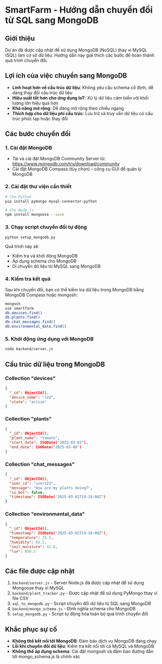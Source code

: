 # SmartFarm - Hướng dẫn chuyển đổi từ SQL sang MongoDB

## Giới thiệu

Dự án đã được cập nhật để sử dụng MongoDB (NoSQL) thay vì MySQL (SQL) làm cơ sở dữ liệu. Hướng dẫn này giải thích các bước để hoàn thành quá trình chuyển đổi.

## Lợi ích của việc chuyển sang MongoDB

- **Linh hoạt hơn về cấu trúc dữ liệu**: Không yêu cầu schema cố định, dễ dàng thay đổi cấu trúc dữ liệu
- **Hiệu suất tốt hơn cho ứng dụng IoT**: Xử lý dữ liệu cảm biến với khối lượng lớn hiệu quả hơn
- **Khả năng mở rộng**: Dễ dàng mở rộng theo chiều ngang
- **Thích hợp cho dữ liệu phi cấu trúc**: Lưu trữ và truy vấn dữ liệu có cấu trúc phức tạp hoặc thay đổi

## Các bước chuyển đổi

### 1. Cài đặt MongoDB

- Tải và cài đặt MongoDB Community Server từ: https://www.mongodb.com/try/download/community
- Cài đặt MongoDB Compass (tùy chọn) - công cụ GUI để quản lý MongoDB

### 2. Cài đặt thư viện cần thiết

```bash
# Cho Python
pip install pymongo mysql-connector-python

# Cho Node.js
npm install mongoose --save
```

### 3. Chạy script chuyển đổi tự động

```bash
python setup_mongodb.py
```

Quá trình này sẽ:
- Kiểm tra và khởi động MongoDB
- Áp dụng schema cho MongoDB
- Di chuyển dữ liệu từ MySQL sang MongoDB

### 4. Kiểm tra kết quả

Sau khi chuyển đổi, bạn có thể kiểm tra dữ liệu trong MongoDB bằng MongoDB Compass hoặc mongosh:

```bash
mongosh
use smartfarm
db.devices.find()
db.plants.find()
db.chat_messages.find()
db.environmental_data.find()
```

### 5. Khởi động ứng dụng với MongoDB

```bash
node backend/server.js
```

## Cấu trúc dữ liệu trong MongoDB

### Collection "devices"
```json
{
  "_id": ObjectId(),
  "device_name": "led",
  "state": "active"
}
```

### Collection "plants"
```json
{
  "_id": ObjectId(),
  "plant_name": "tomato",
  "start_date": ISODate("2025-03-03"),
  "end_date": ISODate("2025-03-06")
}
```

### Collection "chat_messages"
```json
{
  "_id": ObjectId(),
  "user_id": "user123",
  "message": "How are my plants doing?",
  "is_bot": false,
  "timestamp": ISODate("2025-03-02T19:18:00Z")
}
```

### Collection "environmental_data"
```json
{
  "_id": ObjectId(),
  "timestamp": ISODate("2025-03-02T19:18:00Z"),
  "temperature": 25.5,
  "humidity": 65.2,
  "soil_moisture": 42.8,
  "lux": 850.5
}
```

## Các file được cập nhật

1. `backend/server.js` - Server Node.js đã được cập nhật để sử dụng Mongoose thay vì MySQL
2. `backend/plant_tracker.py` - Được cập nhật để sử dụng PyMongo thay vì file CSV
3. `sql_to_mongodb.py` - Script chuyển đổi dữ liệu từ SQL sang MongoDB
4. `backend/mongo_schema.js` - Định nghĩa schema cho MongoDB
5. `setup_mongodb.py` - Script tự động hóa toàn bộ quá trình chuyển đổi

## Khắc phục sự cố

- **Không thể kết nối tới MongoDB**: Đảm bảo dịch vụ MongoDB đang chạy
- **Lỗi khi chuyển đổi dữ liệu**: Kiểm tra kết nối tới cả MySQL và MongoDB
- **Không thể áp dụng schema**: Cài đặt mongosh và đảm bảo đường dẫn tới mongo_schema.js là chính xác
